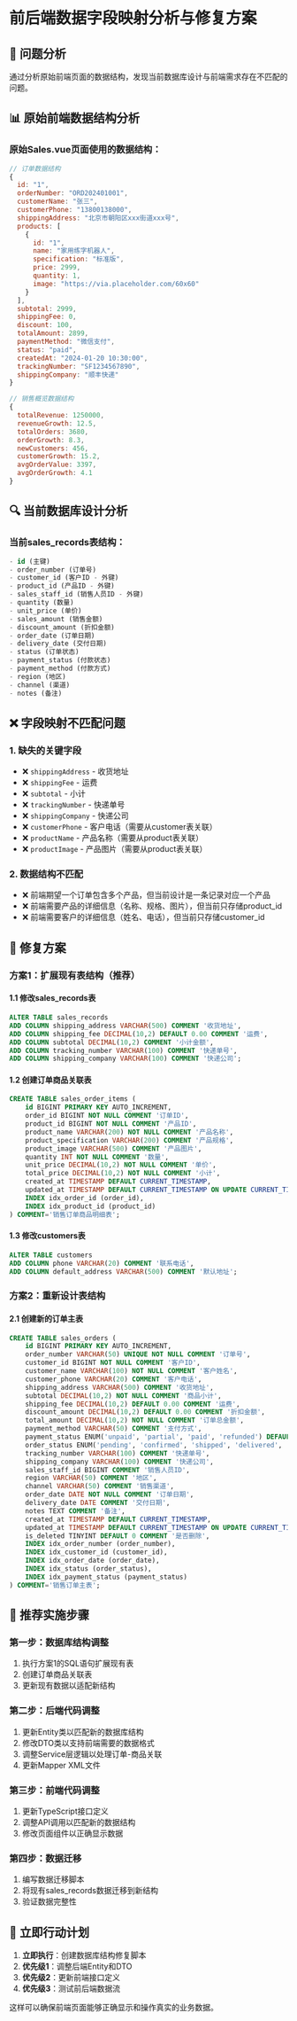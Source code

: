 # 前后端数据字段映射分析与修复方案

## 🚨 问题分析

通过分析原始前端页面的数据结构，发现当前数据库设计与前端需求存在不匹配的问题。

## 📊 原始前端数据结构分析

### 原始Sales.vue页面使用的数据结构：

```javascript
// 订单数据结构
{
  id: "1",
  orderNumber: "ORD202401001",
  customerName: "张三",
  customerPhone: "13800138000", 
  shippingAddress: "北京市朝阳区xxx街道xxx号",
  products: [
    {
      id: "1",
      name: "家用练字机器人",
      specification: "标准版", 
      price: 2999,
      quantity: 1,
      image: "https://via.placeholder.com/60x60"
    }
  ],
  subtotal: 2999,
  shippingFee: 0,
  discount: 100,
  totalAmount: 2899,
  paymentMethod: "微信支付",
  status: "paid",
  createdAt: "2024-01-20 10:30:00",
  trackingNumber: "SF1234567890",
  shippingCompany: "顺丰快递"
}

// 销售概览数据结构
{
  totalRevenue: 1250000,
  revenueGrowth: 12.5,
  totalOrders: 3680,
  orderGrowth: 8.3,
  newCustomers: 456,
  customerGrowth: 15.2,
  avgOrderValue: 3397,
  avgOrderGrowth: 4.1
}
```

## 🔍 当前数据库设计分析

### 当前sales_records表结构：
```sql
- id (主键)
- order_number (订单号)
- customer_id (客户ID - 外键)
- product_id (产品ID - 外键) 
- sales_staff_id (销售人员ID - 外键)
- quantity (数量)
- unit_price (单价)
- sales_amount (销售金额)
- discount_amount (折扣金额)
- order_date (订单日期)
- delivery_date (交付日期)
- status (订单状态)
- payment_status (付款状态)
- payment_method (付款方式)
- region (地区)
- channel (渠道)
- notes (备注)
```

## ❌ 字段映射不匹配问题

### 1. 缺失的关键字段
- ❌ `shippingAddress` - 收货地址
- ❌ `shippingFee` - 运费  
- ❌ `subtotal` - 小计
- ❌ `trackingNumber` - 快递单号
- ❌ `shippingCompany` - 快递公司
- ❌ `customerPhone` - 客户电话（需要从customer表关联）
- ❌ `productName` - 产品名称（需要从product表关联）
- ❌ `productImage` - 产品图片（需要从product表关联）

### 2. 数据结构不匹配
- ❌ 前端期望一个订单包含多个产品，但当前设计是一条记录对应一个产品
- ❌ 前端需要产品的详细信息（名称、规格、图片），但当前只存储product_id
- ❌ 前端需要客户的详细信息（姓名、电话），但当前只存储customer_id

## 🔧 修复方案

### 方案1：扩展现有表结构（推荐）

#### 1.1 修改sales_records表
```sql
ALTER TABLE sales_records 
ADD COLUMN shipping_address VARCHAR(500) COMMENT '收货地址',
ADD COLUMN shipping_fee DECIMAL(10,2) DEFAULT 0.00 COMMENT '运费',
ADD COLUMN subtotal DECIMAL(10,2) COMMENT '小计金额',
ADD COLUMN tracking_number VARCHAR(100) COMMENT '快递单号',
ADD COLUMN shipping_company VARCHAR(100) COMMENT '快递公司';
```

#### 1.2 创建订单商品关联表
```sql
CREATE TABLE sales_order_items (
    id BIGINT PRIMARY KEY AUTO_INCREMENT,
    order_id BIGINT NOT NULL COMMENT '订单ID',
    product_id BIGINT NOT NULL COMMENT '产品ID', 
    product_name VARCHAR(200) NOT NULL COMMENT '产品名称',
    product_specification VARCHAR(200) COMMENT '产品规格',
    product_image VARCHAR(500) COMMENT '产品图片',
    quantity INT NOT NULL COMMENT '数量',
    unit_price DECIMAL(10,2) NOT NULL COMMENT '单价',
    total_price DECIMAL(10,2) NOT NULL COMMENT '小计',
    created_at TIMESTAMP DEFAULT CURRENT_TIMESTAMP,
    updated_at TIMESTAMP DEFAULT CURRENT_TIMESTAMP ON UPDATE CURRENT_TIMESTAMP,
    INDEX idx_order_id (order_id),
    INDEX idx_product_id (product_id)
) COMMENT='销售订单商品明细表';
```

#### 1.3 修改customers表
```sql
ALTER TABLE customers 
ADD COLUMN phone VARCHAR(20) COMMENT '联系电话',
ADD COLUMN default_address VARCHAR(500) COMMENT '默认地址';
```

### 方案2：重新设计表结构

#### 2.1 创建新的订单主表
```sql
CREATE TABLE sales_orders (
    id BIGINT PRIMARY KEY AUTO_INCREMENT,
    order_number VARCHAR(50) UNIQUE NOT NULL COMMENT '订单号',
    customer_id BIGINT NOT NULL COMMENT '客户ID',
    customer_name VARCHAR(100) NOT NULL COMMENT '客户姓名',
    customer_phone VARCHAR(20) COMMENT '客户电话',
    shipping_address VARCHAR(500) COMMENT '收货地址',
    subtotal DECIMAL(10,2) NOT NULL COMMENT '商品小计',
    shipping_fee DECIMAL(10,2) DEFAULT 0.00 COMMENT '运费',
    discount_amount DECIMAL(10,2) DEFAULT 0.00 COMMENT '折扣金额',
    total_amount DECIMAL(10,2) NOT NULL COMMENT '订单总金额',
    payment_method VARCHAR(50) COMMENT '支付方式',
    payment_status ENUM('unpaid', 'partial', 'paid', 'refunded') DEFAULT 'unpaid' COMMENT '付款状态',
    order_status ENUM('pending', 'confirmed', 'shipped', 'delivered', 'completed', 'cancelled') DEFAULT 'pending' COMMENT '订单状态',
    tracking_number VARCHAR(100) COMMENT '快递单号',
    shipping_company VARCHAR(100) COMMENT '快递公司',
    sales_staff_id BIGINT COMMENT '销售人员ID',
    region VARCHAR(50) COMMENT '地区',
    channel VARCHAR(50) COMMENT '销售渠道',
    order_date DATE NOT NULL COMMENT '订单日期',
    delivery_date DATE COMMENT '交付日期',
    notes TEXT COMMENT '备注',
    created_at TIMESTAMP DEFAULT CURRENT_TIMESTAMP,
    updated_at TIMESTAMP DEFAULT CURRENT_TIMESTAMP ON UPDATE CURRENT_TIMESTAMP,
    is_deleted TINYINT DEFAULT 0 COMMENT '是否删除',
    INDEX idx_order_number (order_number),
    INDEX idx_customer_id (customer_id),
    INDEX idx_order_date (order_date),
    INDEX idx_status (order_status),
    INDEX idx_payment_status (payment_status)
) COMMENT='销售订单主表';
```

## 🎯 推荐实施步骤

### 第一步：数据库结构调整
1. 执行方案1的SQL语句扩展现有表
2. 创建订单商品关联表
3. 更新现有数据以适配新结构

### 第二步：后端代码调整
1. 更新Entity类以匹配新的数据库结构
2. 修改DTO类以支持前端需要的数据格式
3. 调整Service层逻辑以处理订单-商品关联
4. 更新Mapper XML文件

### 第三步：前端代码调整
1. 更新TypeScript接口定义
2. 调整API调用以匹配新的数据结构
3. 修改页面组件以正确显示数据

### 第四步：数据迁移
1. 编写数据迁移脚本
2. 将现有sales_records数据迁移到新结构
3. 验证数据完整性

## 🚀 立即行动计划

1. **立即执行**：创建数据库结构修复脚本
2. **优先级1**：调整后端Entity和DTO
3. **优先级2**：更新前端接口定义
4. **优先级3**：测试前后端数据流

这样可以确保前端页面能够正确显示和操作真实的业务数据。